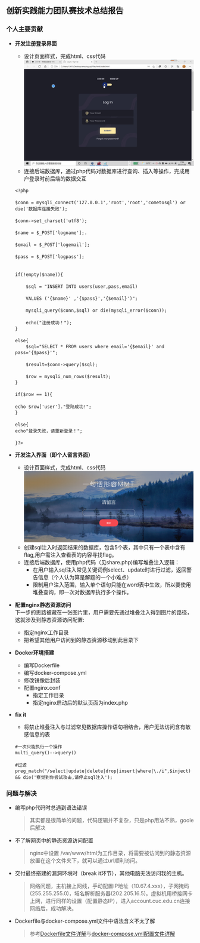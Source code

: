 ## 创新实践能力团队赛技术总结报告  
### 个人主要贡献  
* **开发注册登录界面**  
    * 设计页面样式，完成html、css代码    
    ![](report-img/p5to9-ekt3b.gif) 
    * 连接后端数据库，通过php代码对数据库进行查询、插入等操作，完成用户登录时前后端的数据交互  
    ```  
    <?php 

    $conn = mysqli_connect('127.0.0.1','root','root','cometosql') or die('数据库连接失败');

    $conn->set_charset('utf8');

    $name = $_POST['logname'];.

    $email = $_POST['logemail'];

    $pass = $_POST['logpass'];


    if(!empty($name)){

        $sql = "INSERT INTO users(user,pass,email)

        VALUES ('{$name}' ,'{$pass}','{$email}')";

        mysqli_query($conn,$sql) or die(mysqli_error($conn));

        echo("注册成功！");
    }

    else{
        $sql="SELECT * FROM users where email='{$email}' and pass='{$pass}'";

        $result=$conn->query($sql);

        $row = mysqli_num_rows($result);
    }

    if($row == 1){

    echo $row['user']."登陆成功!";
    }

    else{
    echo"登录失败，请重新登录！";

    }?> 
    ```  
* **开发注入界面（即个人留言界面）**  
    * 设计页面样式，完成html、css代码  
    ![](report-img/share.PNG)  
    * 创建sql注入时返回结果的数据库，包含5个表，其中只有一个表中含有flag,用户需注入查看表的内容寻找flag。   
    * 连接后端数据库，使用php代码（见share.php)编写堆叠注入逻辑：  
        * 在用户输入sql注入常见关键词例select、update时进行过滤，返回警告信息（个人认为算是解题的一个小难点）  
        * 限制用户注入范围，输入单个语句只能在word表中生效，所以要使用堆叠查询，即一次对数据库执行多个操作。  
* **配置nginx静态资源访问**  
下一步的思路被藏在一张图片里，用户需要先通过堆叠注入得到图片的路径，这就涉及到静态资源访问配置:  
    * 指定nginx工作目录  
    * 把希望其他用户访问到的静态资源移动到此目录下
* **Docker环境搭建**  
    * 编写Dockerfile  
    * 编写docker-compose.yml  
    * 修改镜像后封装  
    * 配置nginx.conf  
        * 指定工作目录  
        * 指定nginx启动后的默认页面为index.php  
      
* **fix it**  
    * 将禁止堆叠注入与过滤常见数据库操作语句相结合，用户无法访问含有敏感信息的表  
    ```  
    #一次只能执行一个操作
    multi_query()-->query()  

    #过滤  
    preg_match("/select|update|delete|drop|insert|where|\./i",$inject) && die('察觉到你尝试攻击,请停止sql注入');  
    ```
### 问题与解决  
* 编写php代码时总遇到语法错误  
    >其实都是很简单的问题，代码逻辑并不复杂，只是php用法不熟，goole后解决  
* 不了解网页中的静态资源访问配置
    >nginx中设置 /var/www/html为工作目录，将需要被访问到的静态资源放置在这个文件夹下，就可以通过url顺利访问。
* 交付最终搭建的漏洞环境时（break it环节），其他电脑无法访问我的主机。
    >网络问题，主机接上网线，手动配置IP地址（10.67.4.xxx），子网掩码(255.255.255.0)，域名解析服务器(202.205.16.5)。虚拟机用桥接网卡上网，进行同样的设置（配置静态IP），进入account.cuc.edu.cn连接网络后，成功解决。  
* Dockerfile与docker-compose.yml文件中语法含义不太了解  
    >参考[Dockerfile文件详解](https://www.cnblogs.com/panwenbin-logs/p/8007348.html)与[docker-compose.yml配置文件详解](https://blog.csdn.net/qq_36148847/article/details/79427878)
